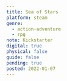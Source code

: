 ```yaml
---
title: Sea of Stars
platform: steam
genre:
  - action-adventure
  - rpg
note: Kickstarter
digital: true
physical: false
guide: false
pending: true
posted: 2022-01-07
---
```

